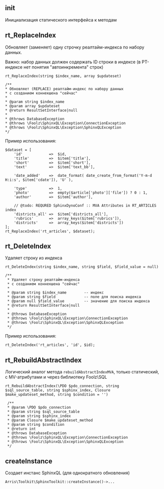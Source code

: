 ## init

Инициализация статического интерфейса к методам

## rt_ReplaceIndex 

Обновляет (заменяет) одну строчку реалтайм-индекса по набору данных. 

Важно: набор данных должен содержать ID строки в индексе (в РТ-индексе нет понятия "автоинкремента" строк)

```
rt_ReplaceIndex(string $index_name, array $updateset)

/**
* Обновляет (REPLACE) реалтайм-индекс по набору данных
* с созданием коннекшена "сейчас"
*
* @param string $index_name
* @param array $updateset
* @return ResultSetInterface|null
*
* @throws DatabaseException
* @throws \Foolz\SphinxQL\Exception\ConnectionException
* @throws \Foolz\SphinxQL\Exception\SphinxQLException
*/
```

Пример использования:
```
$dataset = [
    'id'            =>  $id,
    'title'         =>  $item['title'],
    'short'         =>  $item['short'],
    'text'          =>  $item['text_bb'],

    'date_added'    =>  date_format( date_create_from_format('Y-m-d H:i:s', $item['cdate']), 'U' ),

    'type'          =>  1,
    'photo'         =>  empty($article['photo']['file']) ? 0 : 1,
    'author'        =>  $item['author'],

    // @todo: REQURED SphinxDynoConf :: MVA Attributes in RT_ARTICLES index
    'districts_all' =>  $item['districts_all'],
    'rubrics'       =>  array_keys($item['rubrics']),
    'districts'     =>  array_keys($item['districts'])
];
rt_ReplaceIndex('rt_articles', $dataset);
```

## rt_DeleteIndex

Удаляет строку из индекса 

```
rt_DeleteIndex(string $index_name, string $field, $field_value = null)

/**
 * Удаляет строку реалтайм-индекса
 * с созданием коннекшена "сейчас"
 *
 * @param string $index_name        -- индекс
 * @param string $field             -- поле для поиска индекса
 * @param null $field_value         -- значение для поиска индекса
 * @return ResultSetInterface|null
 *
 * @throws DatabaseException
 * @throws \Foolz\SphinxQL\Exception\ConnectionException
 * @throws \Foolz\SphinxQL\Exception\SphinxQLException
 */
```
Пример использования:
```
rt_DeleteIndex('rt_articles', 'id', $id);
```

## rt_RebuildAbstractIndex

Логический аналог метода `rebuildAbstractIndexMVA`, только статический, с MV-атрибутами и через библиотеку Foolz\SQL

```
rt_RebuildAbstractIndex(\PDO $pdo_connection, string $sql_source_table, string $sphinx_index, Closure $make_updateset_method, string $condition = '')

 /**
 * @param \PDO $pdo_connection
 * @param string $sql_source_table
 * @param string $sphinx_index
 * @param Closure $make_updateset_method
 * @param string $condition
 * @return int
 * @throws DatabaseException
 * @throws \Foolz\SphinxQL\Exception\ConnectionException
 * @throws \Foolz\SphinxQL\Exception\SphinxQLException
 */
```

## createInstance 

Создает инстанс SphinxQL (для однократного обновления)

```
Arris\Toolkit\SphinxToolkit::createInstance()->...
```

